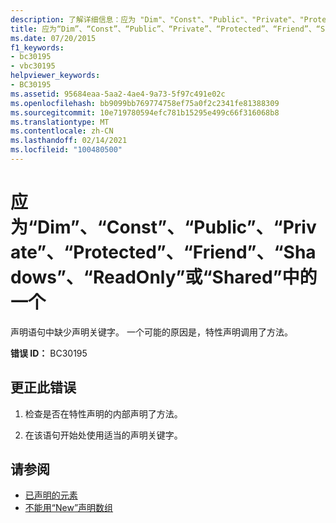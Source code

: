 ```yaml
---
description: 了解详细信息：应为 "Dim"、"Const"、"Public"、"Private"、"Protected"、"Friend"、"Shadows"、"ReadOnly" 或 "Shared" 中的一个
title: 应为“Dim”、“Const”、“Public”、“Private”、“Protected”、“Friend”、“Shadows”、“ReadOnly”或“Shared”中的一个
ms.date: 07/20/2015
f1_keywords:
- bc30195
- vbc30195
helpviewer_keywords:
- BC30195
ms.assetid: 95684eaa-5aa2-4ae4-9a73-5f97c491e02c
ms.openlocfilehash: bb9099bb769774758ef75a0f2c2341fe81388309
ms.sourcegitcommit: 10e719780594efc781b15295e499c66f316068b8
ms.translationtype: MT
ms.contentlocale: zh-CN
ms.lasthandoff: 02/14/2021
ms.locfileid: "100480500"
---
```

# <a name="expected-one-of-dim-const-public-private-protected-friend-shadows-readonly-or-shared"></a>应为“Dim”、“Const”、“Public”、“Private”、“Protected”、“Friend”、“Shadows”、“ReadOnly”或“Shared”中的一个

声明语句中缺少声明关键字。 一个可能的原因是，特性声明调用了方法。  
  
 **错误 ID：** BC30195  
  
## <a name="to-correct-this-error"></a>更正此错误  
  
1. 检查是否在特性声明的内部声明了方法。  
  
2. 在该语句开始处使用适当的声明关键字。  
  
## <a name="see-also"></a>请参阅

- [已声明的元素](../programming-guide/language-features/declared-elements/index.md)
- [不能用“New”声明数组](bc30053.md)
